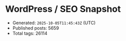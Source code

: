 # WordPress / SEO Snapshot

- Generated: `2025-10-05T11:45:43Z` (UTC)
- Published posts: 5659
- Total tags: 26114
